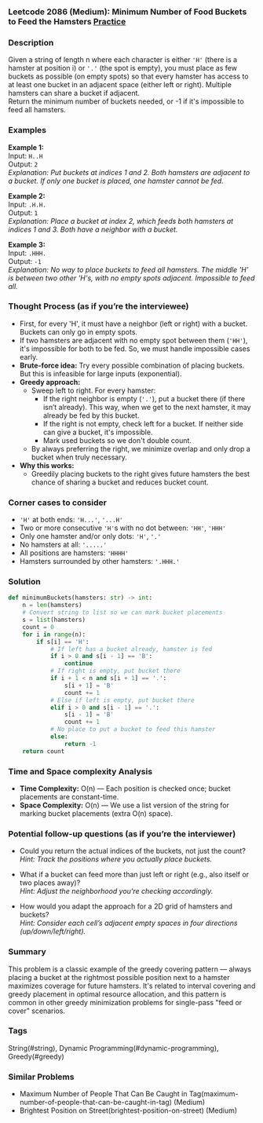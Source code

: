 ### Leetcode 2086 (Medium): Minimum Number of Food Buckets to Feed the Hamsters [Practice](https://leetcode.com/problems/minimum-number-of-food-buckets-to-feed-the-hamsters)

### Description  
Given a string of length n where each character is either `'H'` (there is a hamster at position i) or `'.'` (the spot is empty), you must place as few buckets as possible (on empty spots) so that every hamster has access to at least one bucket in an adjacent space (either left or right). Multiple hamsters can share a bucket if adjacent.  
Return the minimum number of buckets needed, or -1 if it's impossible to feed all hamsters.

### Examples  

**Example 1:**  
Input: `H..H`  
Output: `2`  
*Explanation: Put buckets at indices 1 and 2. Both hamsters are adjacent to a bucket. If only one bucket is placed, one hamster cannot be fed.*

**Example 2:**  
Input: `.H.H.`  
Output: `1`  
*Explanation: Place a bucket at index 2, which feeds both hamsters at indices 1 and 3. Both have a neighbor with a bucket.*

**Example 3:**  
Input: `.HHH.`  
Output: `-1`  
*Explanation: No way to place buckets to feed all hamsters. The middle 'H' is between two other 'H's, with no empty spots adjacent. Impossible to feed all.*

### Thought Process (as if you’re the interviewee)  
- First, for every 'H', it must have a neighbor (left or right) with a bucket. Buckets can only go in empty spots.
- If two hamsters are adjacent with no empty spot between them (`'HH'`), it's impossible for both to be fed. So, we must handle impossible cases early.
- **Brute-force idea:** Try every possible combination of placing buckets. But this is infeasible for large inputs (exponential).
- **Greedy approach:**  
  - Sweep left to right. For every hamster:
    - If the right neighbor is empty (`'.'`), put a bucket there (if there isn’t already). This way, when we get to the next hamster, it may already be fed by this bucket.
    - If the right is not empty, check left for a bucket. If neither side can give a bucket, it's impossible.
    - Mark used buckets so we don't double count.
  - By always preferring the right, we minimize overlap and only drop a bucket when truly necessary.
- **Why this works:**  
  - Greedily placing buckets to the right gives future hamsters the best chance of sharing a bucket and reduces bucket count.

### Corner cases to consider  
- `'H'` at both ends: `'H...'`, `'...H'`
- Two or more consecutive `'H'`s with no dot between: `'HH'`, `'HHH'`
- Only one hamster and/or only dots: `'H'`, `'.'`
- No hamsters at all: `'.....'`
- All positions are hamsters: `'HHHH'`
- Hamsters surrounded by other hamsters: `'.HHH.'`

### Solution

```python
def minimumBuckets(hamsters: str) -> int:
    n = len(hamsters)
    # Convert string to list so we can mark bucket placements
    s = list(hamsters)
    count = 0
    for i in range(n):
        if s[i] == 'H':
            # If left has a bucket already, hamster is fed
            if i > 0 and s[i - 1] == 'B':
                continue
            # If right is empty, put bucket there
            if i + 1 < n and s[i + 1] == '.':
                s[i + 1] = 'B'
                count += 1
            # Else if left is empty, put bucket there
            elif i > 0 and s[i - 1] == '.':
                s[i - 1] = 'B'
                count += 1
            # No place to put a bucket to feed this hamster
            else:
                return -1
    return count
```

### Time and Space complexity Analysis  

- **Time Complexity:** O(n) — Each position is checked once; bucket placements are constant-time.
- **Space Complexity:** O(n) — We use a list version of the string for marking bucket placements (extra O(n) space).

### Potential follow-up questions (as if you’re the interviewer)  

- Could you return the actual indices of the buckets, not just the count?  
  *Hint: Track the positions where you actually place buckets.*

- What if a bucket can feed more than just left or right (e.g., also itself or two places away)?  
  *Hint: Adjust the neighborhood you're checking accordingly.*

- How would you adapt the approach for a 2D grid of hamsters and buckets?  
  *Hint: Consider each cell’s adjacent empty spaces in four directions (up/down/left/right).*

### Summary
This problem is a classic example of the greedy covering pattern — always placing a bucket at the rightmost possible position next to a hamster maximizes coverage for future hamsters. It's related to interval covering and greedy placement in optimal resource allocation, and this pattern is common in other greedy minimization problems for single-pass "feed or cover" scenarios.

### Tags
String(#string), Dynamic Programming(#dynamic-programming), Greedy(#greedy)

### Similar Problems
- Maximum Number of People That Can Be Caught in Tag(maximum-number-of-people-that-can-be-caught-in-tag) (Medium)
- Brightest Position on Street(brightest-position-on-street) (Medium)